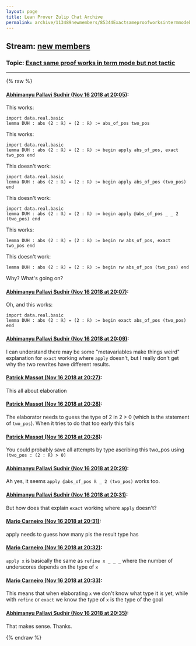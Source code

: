 ```yaml
---
layout: page
title: Lean Prover Zulip Chat Archive 
permalink: archive/113489newmembers/85344Exactsameproofworksintermmodebutnottactic.html
---
```


## Stream: [new members](index.html)
### Topic: [Exact same proof works in term mode but not tactic](85344Exactsameproofworksintermmodebutnottactic.html)

---


{% raw %}
#### [ Abhimanyu Pallavi Sudhir (Nov 16 2018 at 20:05)](https://leanprover.zulipchat.com/#narrow/stream/113489-new%20members/topic/Exact%20same%20proof%20works%20in%20term%20mode%20but%20not%20tactic/near/147838170):
This works:
```lean
import data.real.basic
lemma DUH : abs (2 : ℝ) = (2 : ℝ) := abs_of_pos two_pos
```
This works:
```lean
import data.real.basic
lemma DUH : abs (2 : ℝ) = (2 : ℝ) := begin apply abs_of_pos, exact two_pos end
```
This doesn't work:
```lean
import data.real.basic
lemma DUH : abs (2 : ℝ) = (2 : ℝ) := begin apply abs_of_pos (two_pos) end
```
This doesn't work:
```lean
import data.real.basic
lemma DUH : abs (2 : ℝ) = (2 : ℝ) := begin apply @abs_of_pos _ _ 2 (two_pos) end
```
This works:
```lean
lemma DUH : abs (2 : ℝ) = (2 : ℝ) := begin rw abs_of_pos, exact two_pos end
```
This doesn't work:
```lean
lemma DUH : abs (2 : ℝ) = (2 : ℝ) := begin rw abs_of_pos (two_pos) end
```
Why? What's going on?

#### [ Abhimanyu Pallavi Sudhir (Nov 16 2018 at 20:07)](https://leanprover.zulipchat.com/#narrow/stream/113489-new%20members/topic/Exact%20same%20proof%20works%20in%20term%20mode%20but%20not%20tactic/near/147838350):
Oh, and this works: 

```lean
import data.real.basic
lemma DUH : abs (2 : ℝ) = (2 : ℝ) := begin exact abs_of_pos (two_pos) end
```

#### [ Abhimanyu Pallavi Sudhir (Nov 16 2018 at 20:09)](https://leanprover.zulipchat.com/#narrow/stream/113489-new%20members/topic/Exact%20same%20proof%20works%20in%20term%20mode%20but%20not%20tactic/near/147838487):
I can understand there may be some "metavariables make things weird" explanation for `exact` working where `apply` doesn't, but I really don't get why the two rewrites have different results.

#### [ Patrick Massot (Nov 16 2018 at 20:27)](https://leanprover.zulipchat.com/#narrow/stream/113489-new%20members/topic/Exact%20same%20proof%20works%20in%20term%20mode%20but%20not%20tactic/near/147839688):
This all about elaboration

#### [ Patrick Massot (Nov 16 2018 at 20:28)](https://leanprover.zulipchat.com/#narrow/stream/113489-new%20members/topic/Exact%20same%20proof%20works%20in%20term%20mode%20but%20not%20tactic/near/147839772):
The elaborator needs to guess the type of 2 in 2 > 0 (which is the statement of `two_pos`). When it tries to do that too early this fails

#### [ Patrick Massot (Nov 16 2018 at 20:28)](https://leanprover.zulipchat.com/#narrow/stream/113489-new%20members/topic/Exact%20same%20proof%20works%20in%20term%20mode%20but%20not%20tactic/near/147839801):
You could probably save all attempts by type ascribing this two_pos using `(two_pos : (2 : R) > 0)`

#### [ Abhimanyu Pallavi Sudhir (Nov 16 2018 at 20:29)](https://leanprover.zulipchat.com/#narrow/stream/113489-new%20members/topic/Exact%20same%20proof%20works%20in%20term%20mode%20but%20not%20tactic/near/147839856):
Ah yes, it seems `apply @abs_of_pos ℝ _ 2 (two_pos)` works too.

#### [ Abhimanyu Pallavi Sudhir (Nov 16 2018 at 20:31)](https://leanprover.zulipchat.com/#narrow/stream/113489-new%20members/topic/Exact%20same%20proof%20works%20in%20term%20mode%20but%20not%20tactic/near/147839979):
But how does that explain `exact` working where `apply` doesn't?

#### [ Mario Carneiro (Nov 16 2018 at 20:31)](https://leanprover.zulipchat.com/#narrow/stream/113489-new%20members/topic/Exact%20same%20proof%20works%20in%20term%20mode%20but%20not%20tactic/near/147840032):
apply needs to guess how many pis the result type has

#### [ Mario Carneiro (Nov 16 2018 at 20:32)](https://leanprover.zulipchat.com/#narrow/stream/113489-new%20members/topic/Exact%20same%20proof%20works%20in%20term%20mode%20but%20not%20tactic/near/147840095):
`apply x` is basically the same as `refine x _ _ _` where the number of underscores depends on the type of `x`

#### [ Mario Carneiro (Nov 16 2018 at 20:33)](https://leanprover.zulipchat.com/#narrow/stream/113489-new%20members/topic/Exact%20same%20proof%20works%20in%20term%20mode%20but%20not%20tactic/near/147840125):
This means that when elaborating `x` we don't know what type it is yet, while with `refine` or `exact` we know the type of `x` is the type of the goal

#### [ Abhimanyu Pallavi Sudhir (Nov 16 2018 at 20:35)](https://leanprover.zulipchat.com/#narrow/stream/113489-new%20members/topic/Exact%20same%20proof%20works%20in%20term%20mode%20but%20not%20tactic/near/147840325):
That makes sense. Thanks.


{% endraw %}
